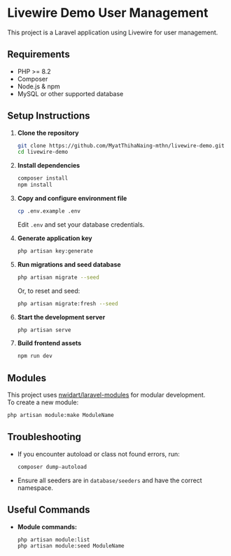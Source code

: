 # Livewire Demo User Management

This project is a Laravel application using Livewire for user management.

## Requirements

- PHP >= 8.2
- Composer
- Node.js & npm
- MySQL or other supported database

## Setup Instructions

1. **Clone the repository**
   ```sh
   git clone https://github.com/MyatThihaNaing-mthn/livewire-demo.git
   cd livewire-demo
   ```

2. **Install dependencies**
   ```sh
   composer install
   npm install
   ```

3. **Copy and configure environment file**
   ```sh
   cp .env.example .env
   ```
   Edit `.env` and set your database credentials.

4. **Generate application key**
   ```sh
   php artisan key:generate
   ```

5. **Run migrations and seed database**
   ```sh
   php artisan migrate --seed
   ```
   Or, to reset and seed:
   ```sh
   php artisan migrate:fresh --seed
   ```

6. **Start the development server**
   ```sh
   php artisan serve
   ```

7. **Build frontend assets**
   ```sh
   npm run dev
   ```

## Modules

This project uses [nwidart/laravel-modules](https://nwidart.com/laravel-modules/) for modular development.  
To create a new module:
```sh
php artisan module:make ModuleName
```



## Troubleshooting

- If you encounter autoload or class not found errors, run:
  ```sh
  composer dump-autoload
  ```
- Ensure all seeders are in `database/seeders` and have the correct namespace.

## Useful Commands

- **Module commands:**  
  ```sh
  php artisan module:list
  php artisan module:seed ModuleName
  ```

##